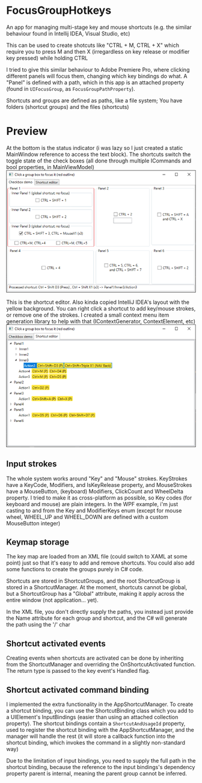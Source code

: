 # FocusGroupHotkeys
An app for managing multi-stage key and mouse shortcuts (e.g. the similar behaviour found in Intellij IDEA, Visual Studio, etc)

This can be used to create shotcuts like "CTRL + M, CTRL + X" which require you to press M and then X (irregardless on key release or modifier key pressed) while holding CTRL

I tried to give this similar behaviour to Adobe Premiere Pro, where clicking different panels will focus them, changing which key bindings do what. A
"Panel" is defined with a path, which in this app is an attached property (found in `UIFocusGroup`, as `FocusGroupPathProperty`).

Shortcuts and groups are defined as paths, like a file system; You have folders (shortcut groups) and the files (shortcuts)

# Preview
At the bottom is the status indicator (i was lazy so I just created a static MainWindow reference to access the text block). The shortcuts switch the toggle state of the check boxes (all done through multiple ICommands and bool properties, in MainViewModel)
![](FocusGroupHotkeys_2023-03-29_19.43.17.png)

This is the shortcut editor. Also kinda copied IntelliJ IDEA's layout with the yellow background. You can right click a shortcut to add key/mouse strokes, or remove one of the strokes. I created a small context menu item generation library to help with that (IContextGenerator, ContextElement, etc)
![](FocusGroupHotkeys_2023-03-29_19.44.30.png)

## Input strokes
The whole system works around "Key" and "Mouse" strokes. KeyStrokes have a KeyCode, Modifiers, and IsKeyRelease property, and MouseStrokes have a MouseButton, (keyboard) Modifiers, ClickCount and WheelDelta property. I tried to make it as cross-platform as possible, so Key codes (for keyboard and mouse) are plain integers. In the WPF example, i'm just casting to and from the Key and ModifierKeys enum (except for mouse wheel, WHEEL_UP and WHEEL_DOWN are defined with a custom MouseButton integer)

## Keymap storage
The key map are loaded from an XML file (could switch to XAML at some point) just so that it's easy to add and remove shortcuts. You could also add some functions to create the groups purely in C# code. 

Shortcuts are stored in ShortcutGroups, and the root ShortcutGroup is stored in a ShortcutManager. At the moment, shortcuts cannot be global, but a ShortcutGroup has a "Global" attribute, making it apply across the entire window (not application... yet).

In the XML file, you don't directly supply the paths, you instead just provide the Name attribute for each group and shortcut, and the C# will generate the path using the '/' char

## Shortcut activated events
Creating events when shortcuts are activated can be done by inheriting from the ShortcutManager and overriding the OnShortcutActivated function. 
The return type is passed to the key event's Handled flag.

## Shortcut activated command binding
I implemented the extra functionality in the AppShortcutManager. To create a shortcut binding, you can use the ShortcutBinding class which you add to a UIElement's InputBindings (easier than using an attached collection property). The shortcut bindings contain a `ShortcutAndUsageId` property, used to register the shortcut binding 
with the AppShortcutManager, and the manager will handle the rest (it will store a callback function into the shortcut binding, which invokes the command in a slightly non-standard way)

Due to the limitation of input bindings, you need to supply the full path in the shortcut binding, because the reference to the input bindings's dependency property parent is internal, meaning the parent group cannot be inferred.
